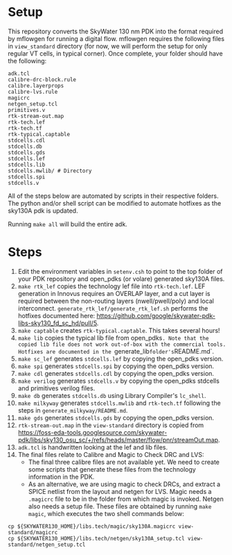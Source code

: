 # Setup

This repository converts the SkyWater 130 nm PDK into the format required by mflowgen for running a digital flow. mflowgen requires the following files in `view_standard` directory (for now, we will perform the setup for only regular VT cells, in typical corner). Once complete, your folder should have the following:
```
adk.tcl
calibre-drc-block.rule
calibre.layerprops
calibre-lvs.rule
magicrc
netgen_setup.tcl
primitives.v
rtk-stream-out.map
rtk-tech.lef
rtk-tech.tf
rtk-typical.captable
stdcells.cdl
stdcells.db
stdcells.gds
stdcells.lef
stdcells.lib
stdcells.mwlib/ # Directory
stdcells.spi
stdcells.v
```

All of the steps below are automated by scripts in their respective folders. The python and/or shell script can be modified to automate hotfixes as the sky130A pdk is updated.

Running `make all` will build the entire adk.

# Steps
1. Edit the environment variables in `setenv.csh` to point to the top folder of your PDK repository and open_pdks (or volare) generated sky130A files.
2. `make rtk_lef` copies the technology lef file into `rtk-tech.lef`. LEF generation in Innovus requires an OVERLAP layer, and a cut layer is required between the non-routing layers (nwell/pwell/poly) and local interconnect. `generate_rtk_lef/generate_rtk_lef.sh` performs the hotfixes documented here: https://github.com/google/skywater-pdk-libs-sky130_fd_sc_hd/pull/5.
3. `make captable` creates `rtk-typical.captable`. This takes several hours!
4. `make lib` copies the typical lib file from open_pdks`. Note that the copied lib file does not work out-of-box with the commercial tools. Hotfixes are documented in the `generate_lib` folder's `README.md`.
5. `make sc_lef` generates `stdcells.lef` by copying the open_pdks version.
6. `make spi` generates `stdcells.spi` by copying the open_pdks version.
7. `make cdl` generates `stdcells.cdl` by copying the open_pdks version.
8. `make verilog` generates `stdcells.v` by copying the open_pdks stdcells and primitives verilog files.
9. `make db` generates `stdcells.db` using Library Compiler's `lc_shell`.
10. `make milkyway` generates `stdcells.mwlib` and `rtk-tech.tf` following the steps in `generate_milkyway/README.md`.
11. `make gds` generates `stdcells.gds` by copying the open_pdks version.
12. `rtk-stream-out.map` in the `view-standard` directory is copied from https://foss-eda-tools.googlesource.com/skywater-pdk/libs/sky130_osu_sc/+/refs/heads/master/flow/pnr/streamOut.map.
13. `adk.tcl` is handwritten looking at the lef and lib files.
14. The final files relate to Calibre and Magic to Check DRC and LVS:
    - The final three calibre files are not available yet. We need to create some scripts that generate these files from the technology information in the PDK. 
    - As an alternative, we are using magic to check DRCs, and extract a SPICE netlist from the layout and netgen for LVS. Magic needs a `.magicrc` file to be in the folder from which magic is invoked. Netgen also needs a setup file. These files are obtained by running `make magic`, which executes the two shell commands below:
```
cp ${SKYWATER130_HOME}/libs.tech/magic/sky130A.magicrc view-standard/magicrc
cp ${SKYWATER130_HOME}/libs.tech/netgen/sky130A_setup.tcl view-standard/netgen_setup.tcl
```
